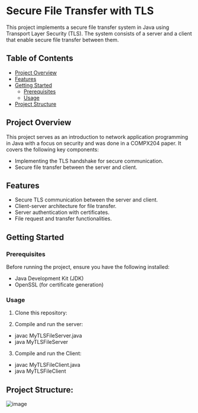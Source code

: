 # Secure File Transfer with TLS

This project implements a secure file transfer system in Java using Transport Layer Security (TLS). The system consists of a server and a client that enable secure file transfer between them.

## Table of Contents

- [Project Overview](#project-overview)
- [Features](#features)
- [Getting Started](#getting-started)
  - [Prerequisites](#prerequisites)
  - [Usage](#usage)
- [Project Structure](#project-structure)

## Project Overview

This project serves as an introduction to network application programming in Java with a focus on security and was done in a COMPX204 paper. It covers the following key components:

- Implementing the TLS handshake for secure communication.
- Secure file transfer between the server and client.

## Features

- Secure TLS communication between the server and client.
- Client-server architecture for file transfer.
- Server authentication with certificates.
- File request and transfer functionalities.

## Getting Started

### Prerequisites

Before running the project, ensure you have the following installed:

- Java Development Kit (JDK)
- OpenSSL (for certificate generation)

### Usage

1. Clone this repository:

2. Compile and run the server:
   
  - javac MyTLSFileServer.java
  - java MyTLSFileServer <port>

3. Compile and run the Client:

 - javac MyTLSFileClient.java
 - java MyTLSFileClient <hostname> <port> <filename>


## Project Structure:

![image](https://github.com/JMillen/SecureFileTransferWithTLS/assets/66464271/bb59324d-916e-4c72-a2c6-547da0a203b9)


